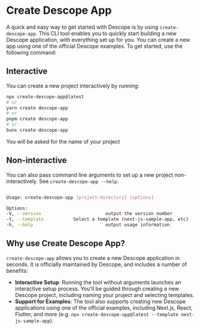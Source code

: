 # Create Descope App

A quick and easy way to get started with Descope is by using `create-descope-app`. This CLI tool enables you to quickly start building a new Descope application, with everything set up for you. You can create a new app using one of the official Descope examples. To get started, use the following command:

## Interactive
You can create a new project interactively by running:

```bash
npx create-descope-app@latest
# or
yarn create descope-app
# or
pnpm create descope-app
# or
bunx create-descope-app
```

You will be asked for the name of your project

## Non-interactive
You can also pass command line arguments to set up a new project non-interactively. See `create-descope-app --help`:

```bash

Usage: create-descope-app [project-directory] [options]

Options:
-V, --version                        output the version number
-t, --template           Select a template (next-js-sample-app, etc)
-h, --help                           output usage information
```

## Why use Create Descope App?

`create-descope-app` allows you to create a new Descope application in seconds. It is officially maintained by Descope, and includes a number of benefits:

- **Interactive Setup**: Running the tool without arguments launches an interactive setup process. You’ll be guided through creating a new Descope project, including naming your project and selecting templates.
- **Support for Examples**: The tool also supports creating new Descope applications using one of the official examples, including Next.js, React, Flutter, and more (e.g. `npx create-descope-app@latest --template next-js-sample-app`).
